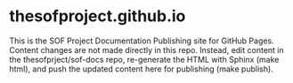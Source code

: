 # thesofproject.github.io
This is the SOF Project Documentation Publishing site for GitHub Pages.
Content changes are not made directly in this repo.  Instead, edit content
in the thesofprject/sof-docs repo, re-generate the HTML with
Sphinx (make html), and push the updated content here for publishing
(make publish).
